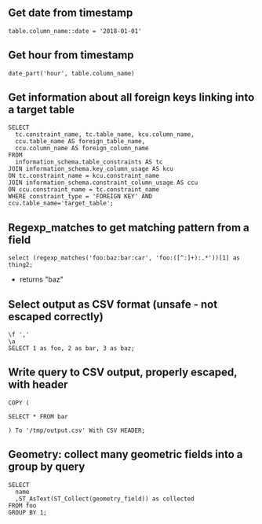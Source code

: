 ## Get date from timestamp

    table.column_name::date = '2018-01-01'

## Get hour from timestamp

    date_part('hour', table.column_name)

## Get information about all foreign keys linking into a target table

```
SELECT
  tc.constraint_name, tc.table_name, kcu.column_name,
  ccu.table_name AS foreign_table_name,
  ccu.column_name AS foreign_column_name                                                                                                                                                   FROM
  information_schema.table_constraints AS tc
JOIN information_schema.key_column_usage AS kcu
ON tc.constraint_name = kcu.constraint_name
JOIN information_schema.constraint_column_usage AS ccu
ON ccu.constraint_name = tc.constraint_name
WHERE constraint_type = 'FOREIGN KEY' AND ccu.table_name='target_table';
```

## Regexp_matches to get matching pattern from a field

```
select (regexp_matches('foo:baz:bar:car', 'foo:([^:]+):.*'))[1] as thing2;
```

* returns "baz"

## Select output as CSV format (unsafe - not escaped correctly)

```
\f ','
\a
SELECT 1 as foo, 2 as bar, 3 as baz;
```

## Write query to CSV output, properly escaped, with header

```
COPY (

SELECT * FROM bar

) To '/tmp/output.csv' With CSV HEADER;
```

## Geometry: collect many geometric fields into a group by query

```
SELECT 
  name
  ,ST_AsText(ST_Collect(geometry_field)) as collected
FROM foo
GROUP BY 1;
```
